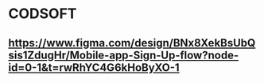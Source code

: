 # CODSOFT
## https://www.figma.com/design/BNx8XekBsUbQsis1ZdugHr/Mobile-app-Sign-Up-flow?node-id=0-1&t=rwRhYC4G6kHoByXO-1
